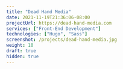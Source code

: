 ```yaml
---
title: "Dead Hand Media"
date: 2021-11-19T21:36:06-08:00
projectUrl: https://dead-hand-media.com
services: ["Front-End Development"]
technologies: ["Hugo", "Sass"]
screenshot: /projects/dead-hand-media.jpg
weight: 10
draft: true
hidden: true
---
```

